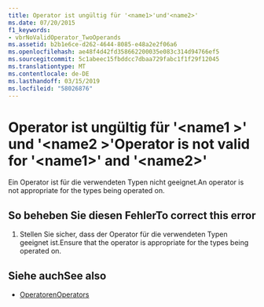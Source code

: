 ```yaml
---
title: Operator ist ungültig für '<name1>'und'<name2>'
ms.date: 07/20/2015
f1_keywords:
- vbrNoValidOperator_TwoOperands
ms.assetid: b2b1e6ce-d262-4644-8085-e48a2e2f06a6
ms.openlocfilehash: ae48f4d42fd358662200035e083c314d94766ef5
ms.sourcegitcommit: 5c1abeec15fbddcc7dbaa729fabc1f1f29f12045
ms.translationtype: MT
ms.contentlocale: de-DE
ms.lasthandoff: 03/15/2019
ms.locfileid: "58026876"
---
```

# <a name="operator-is-not-valid-for-name1-and-name2"></a><span data-ttu-id="79d6d-102">Operator ist ungültig für '\<name1 >' und '\<name2 >'</span><span class="sxs-lookup"><span data-stu-id="79d6d-102">Operator is not valid for '\<name1>' and '\<name2>'</span></span>
<span data-ttu-id="79d6d-103">Ein Operator ist für die verwendeten Typen nicht geeignet.</span><span class="sxs-lookup"><span data-stu-id="79d6d-103">An operator is not appropriate for the types being operated on.</span></span>  
  
## <a name="to-correct-this-error"></a><span data-ttu-id="79d6d-104">So beheben Sie diesen Fehler</span><span class="sxs-lookup"><span data-stu-id="79d6d-104">To correct this error</span></span>  
  
1.  <span data-ttu-id="79d6d-105">Stellen Sie sicher, dass der Operator für die verwendeten Typen geeignet ist.</span><span class="sxs-lookup"><span data-stu-id="79d6d-105">Ensure that the operator is appropriate for the types being operated on.</span></span>  
  
## <a name="see-also"></a><span data-ttu-id="79d6d-106">Siehe auch</span><span class="sxs-lookup"><span data-stu-id="79d6d-106">See also</span></span>

- [<span data-ttu-id="79d6d-107">Operatoren</span><span class="sxs-lookup"><span data-stu-id="79d6d-107">Operators</span></span>](../../visual-basic/language-reference/operators/index.md)
